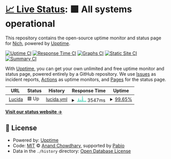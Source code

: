 # [📈 Live Status](https://nichbar.github.io/upptime): <!--live status--> **🟩 All systems operational**

This repository contains the open-source uptime monitor and status page for [Nich](https://nichbar.github.io/upptime), powered by [Upptime](https://github.com/upptime/upptime).

[![Uptime CI](https://github.com/nichbar/upptime/workflows/Uptime%20CI/badge.svg)](https://github.com/nichbar/upptime/actions?query=workflow%3A%22Uptime+CI%22)
[![Response Time CI](https://github.com/nichbar/upptime/workflows/Response%20Time%20CI/badge.svg)](https://github.com/nichbar/upptime/actions?query=workflow%3A%22Response+Time+CI%22)
[![Graphs CI](https://github.com/nichbar/upptime/workflows/Graphs%20CI/badge.svg)](https://github.com/nichbar/upptime/actions?query=workflow%3A%22Graphs+CI%22)
[![Static Site CI](https://github.com/nichbar/upptime/workflows/Static%20Site%20CI/badge.svg)](https://github.com/nichbar/upptime/actions?query=workflow%3A%22Static+Site+CI%22)
[![Summary CI](https://github.com/nichbar/upptime/workflows/Summary%20CI/badge.svg)](https://github.com/nichbar/upptime/actions?query=workflow%3A%22Summary+CI%22)

With [Upptime](https://upptime.js.org), you can get your own unlimited and free uptime monitor and status page, powered entirely by a GitHub repository. We use [Issues](https://github.com/nichbar/upptime/issues) as incident reports, [Actions](https://github.com/nichbar/upptime/actions) as uptime monitors, and [Pages](https://nichbar.github.io/upptime) for the status page.

<!--start: status pages-->
<!-- This summary is generated by Upptime (https://github.com/upptime/upptime) -->
<!-- Do not edit this manually, your changes will be overwritten -->
<!-- prettier-ignore -->
| URL | Status | History | Response Time | Uptime |
| --- | ------ | ------- | ------------- | ------ |
| <img alt="" src="https://icons.duckduckgo.com/ip3/lucida.to.ico" height="13"> [Lucida](https://lucida.to) | 🟩 Up | [lucida.yml](https://github.com/nichbar/upptime/commits/HEAD/history/lucida.yml) | <details><summary><img alt="Response time graph" src="./graphs/lucida/response-time-week.png" height="20"> 3547ms</summary><br><a href="https://nich.work/history/lucida"><img alt="Response time 2070" src="https://img.shields.io/endpoint?url=https%3A%2F%2Fraw.githubusercontent.com%2Fnichbar%2Fupptime%2FHEAD%2Fapi%2Flucida%2Fresponse-time.json"></a><br><a href="https://nich.work/history/lucida"><img alt="24-hour response time 2051" src="https://img.shields.io/endpoint?url=https%3A%2F%2Fraw.githubusercontent.com%2Fnichbar%2Fupptime%2FHEAD%2Fapi%2Flucida%2Fresponse-time-day.json"></a><br><a href="https://nich.work/history/lucida"><img alt="7-day response time 3547" src="https://img.shields.io/endpoint?url=https%3A%2F%2Fraw.githubusercontent.com%2Fnichbar%2Fupptime%2FHEAD%2Fapi%2Flucida%2Fresponse-time-week.json"></a><br><a href="https://nich.work/history/lucida"><img alt="30-day response time 2757" src="https://img.shields.io/endpoint?url=https%3A%2F%2Fraw.githubusercontent.com%2Fnichbar%2Fupptime%2FHEAD%2Fapi%2Flucida%2Fresponse-time-month.json"></a><br><a href="https://nich.work/history/lucida"><img alt="1-year response time 2070" src="https://img.shields.io/endpoint?url=https%3A%2F%2Fraw.githubusercontent.com%2Fnichbar%2Fupptime%2FHEAD%2Fapi%2Flucida%2Fresponse-time-year.json"></a></details> | <details><summary><a href="https://nich.work/history/lucida">99.65%</a></summary><a href="https://nich.work/history/lucida"><img alt="All-time uptime 99.06%" src="https://img.shields.io/endpoint?url=https%3A%2F%2Fraw.githubusercontent.com%2Fnichbar%2Fupptime%2FHEAD%2Fapi%2Flucida%2Fuptime.json"></a><br><a href="https://nich.work/history/lucida"><img alt="24-hour uptime 100.00%" src="https://img.shields.io/endpoint?url=https%3A%2F%2Fraw.githubusercontent.com%2Fnichbar%2Fupptime%2FHEAD%2Fapi%2Flucida%2Fuptime-day.json"></a><br><a href="https://nich.work/history/lucida"><img alt="7-day uptime 99.65%" src="https://img.shields.io/endpoint?url=https%3A%2F%2Fraw.githubusercontent.com%2Fnichbar%2Fupptime%2FHEAD%2Fapi%2Flucida%2Fuptime-week.json"></a><br><a href="https://nich.work/history/lucida"><img alt="30-day uptime 99.07%" src="https://img.shields.io/endpoint?url=https%3A%2F%2Fraw.githubusercontent.com%2Fnichbar%2Fupptime%2FHEAD%2Fapi%2Flucida%2Fuptime-month.json"></a><br><a href="https://nich.work/history/lucida"><img alt="1-year uptime 99.06%" src="https://img.shields.io/endpoint?url=https%3A%2F%2Fraw.githubusercontent.com%2Fnichbar%2Fupptime%2FHEAD%2Fapi%2Flucida%2Fuptime-year.json"></a></details>

<!--end: status pages-->

[**Visit our status website →**](https://nichbar.github.io/upptime)

## 📄 License

- Powered by: [Upptime](https://github.com/upptime/upptime)
- Code: [MIT](./LICENSE) © [Anand Chowdhary](https://anandchowdhary.com), supported by [Pabio](https://pabio.com)
- Data in the `./history` directory: [Open Database License](https://opendatacommons.org/licenses/odbl/1-0/)

